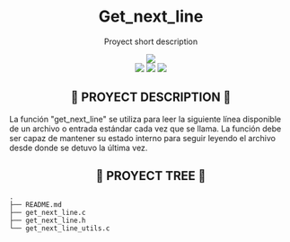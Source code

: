 <div align="center">
	<h1> Get_next_line </h1>
	<p>Proyect short description</p>
	<img src="WAKATIME BADGE?style=flat"/>
	<br />
	<img src="https://img.shields.io/badge/norme-OK-success?style=flat"/>
	<img src="https://img.shields.io/badge/leaks-CLEAR-success?style=flat"/>
	<img src="https://img.shields.io/badge/-105%2F100-inactive?style=flat&logo=42&logoColor=000" />
</div>

<h2 align="center">📜 PROYECT DESCRIPTION 📜</h2>

La función "get_next_line" se utiliza para leer la siguiente línea disponible de un archivo o entrada estándar cada vez que se llama. La función debe ser capaz de mantener su estado interno para seguir leyendo el archivo desde donde se detuvo la última vez.

<h2 align="center">🌲 PROYECT TREE 🌲</h2>

```
.
├── README.md
├── get_next_line.c
├── get_next_line.h
└── get_next_line_utils.c

```
<!--
<h2 align="center">🚶🏻‍♂️ PROYECT ROADMAP 🚶</h2>

<h3 align="center"> [descriptive emoji] LIST HEADER</h3>

*  list content

<h2 align="center">⚙️ PROYECT GENERAL PROCEDURE ⚙️</h2>
-->
